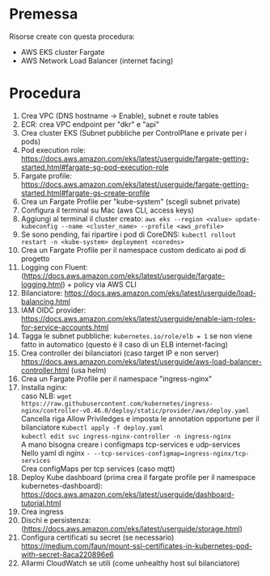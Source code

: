 # Premessa
Risorse create con questa procedura:
- AWS EKS cluster Fargate
- AWS Network Load Balancer (internet facing)

# Procedura
1. Crea VPC (DNS hostname -> Enable), subnet e route tables
2. ECR: crea VPC endpoint per "dkr" e "api"  
3. Crea cluster EKS (Subnet pubbliche per ControlPlane e private per i pods)
4. Pod execution role: https://docs.aws.amazon.com/eks/latest/userguide/fargate-getting-started.html#fargate-sg-pod-execution-role  
5. Fargate profile: https://docs.aws.amazon.com/eks/latest/userguide/fargate-getting-started.html#fargate-gs-create-profile  
6. Crea un Fargate Profile per "kube-system" (scegli subnet private)
7. Configura il terminal su Mac (aws CLI, access keys)  
8. Aggiungi al terminal il cluster creato: ``` aws eks --region <value> update-kubeconfig --name <cluster_name> --profile <aws_profile> ```  
10. Se sono pending, fai ripartire i pod di CoreDNS: ``` kubectl rollout restart -n <kube-system> deployment <coredns> ``` 
12. Crea un Fargate Profile per il namespace custom dedicato ai pod di progetto
17. Logging con Fluent: (https://docs.aws.amazon.com/eks/latest/userguide/fargate-logging.html) + policy via AWS CLI   
14. Bilanciatore: https://docs.aws.amazon.com/eks/latest/userguide/load-balancing.html  
15. IAM OIDC provider: https://docs.aws.amazon.com/eks/latest/userguide/enable-iam-roles-for-service-accounts.html 
17. Tagga le subnet pubbliche: ``` kubernetes.io/role/elb = 1 ``` se non viene fatto in automatico (questo è il caso di un ELB internet-facing)
18. Crea controller dei bilanciatori (caso target IP e non server) https://docs.aws.amazon.com/eks/latest/userguide/aws-load-balancer-controller.html (usa helm)
19. Crea un Fargate Profile per il namespace "ingress-nginx" 
20. Installa nginx:  
	caso NLB: 
    ``` wget https://raw.githubusercontent.com/kubernetes/ingress-nginx/controller-v0.46.0/deploy/static/provider/aws/deploy.yaml ```  
    Cancella riga Allow Priviledges e imposta le annotation opportune per il bilanciatore
    ``` Kubectl apply -f deploy.yaml ```  
    ``` kubectl edit svc ingress-nginx-controller -n ingress-nginx ```  
		A mano bisogna creare i configmaps tcp-services e udp-services  
		Nello yaml di nginx ``` - --tcp-services-configmap=ingress-nginx/tcp-services ```  
		Crea configMaps per tcp services (caso mqtt)  
15. Deploy Kube dashboard (prima crea il fargate profile per il namespace kubernetes-dashboard): https://docs.aws.amazon.com/eks/latest/userguide/dashboard-tutorial.html  
16. Crea ingress
18. Dischi e persistenza: (https://docs.aws.amazon.com/eks/latest/userguide/storage.html)  
19. Configura certificati su secret (se necessario) https://medium.com/faun/mount-ssl-certificates-in-kubernetes-pod-with-secret-8aca220896e6  
20. Allarmi CloudWatch se utili (come unhealthy host sul bilanciatore)  
